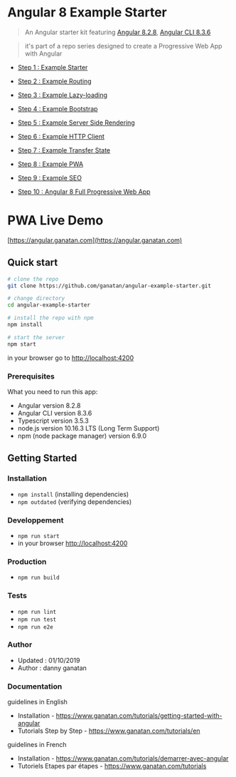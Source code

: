 # Angular 8 Example Starter

> An Angular starter kit featuring [Angular 8.2.8](https://angular.io), [Angular CLI 8.3.6](https://cli.angular.io/)

> it's part of a repo series designed to create a Progressive Web App with Angular

* [Step 1 : Example Starter](https://github.com/ganatan/angular-example-starter)
* [Step 2 : Example Routing](https://github.com/ganatan/angular-example-routing)
* [Step 3 : Example Lazy-loading](https://github.com/ganatan/angular-example-lazy-loading)
* [Step 4 : Example Bootstrap](https://github.com/ganatan/angular-example-bootstrap)
* [Step 5 : Example Server Side Rendering](https://github.com/ganatan/angular-example-ssr)
* [Step 6 : Example HTTP Client](https://github.com/ganatan/angular-example-httpclient)
* [Step 7 : Example Transfer State](https://github.com/ganatan/angular-example-transferstate)
* [Step 8 : Example PWA](https://github.com/ganatan/angular-example-pwa)
* [Step 9 : Example SEO](https://github.com/ganatan/angular-example-seo)

* [Step 10 : Angular 8 Full Progressive Web App](https://github.com/ganatan/angular8-pwa)

# PWA Live Demo
[https://angular.ganatan.com](https://angular.ganatan.com)


## Quick start

```bash
# clone the repo
git clone https://github.com/ganatan/angular-example-starter.git

# change directory
cd angular-example-starter

# install the repo with npm
npm install

# start the server
npm start

```
in your browser go to [http://localhost:4200](http://localhost:4200) 

### Prerequisites
What you need to run this app:
* Angular version 8.2.8
* Angular CLI version 8.3.6
* Typescript version 3.5.3
* node.js version 10.16.3 LTS (Long Term Support)
* npm (node package manager) version 6.9.0

## Getting Started


### Installation
* `npm install` (installing dependencies)
* `npm outdated` (verifying dependencies)

### Developpement
* `npm run start`
* in your browser [http://localhost:4200](http://localhost:4200) 

### Production 
* `npm run build`

### Tests
* `npm run lint`
* `npm run test`
* `npm run e2e`

### Author
* Updated : 01/10/2019
* Author  : danny ganatan

### Documentation

guidelines in English
-  Installation - https://www.ganatan.com/tutorials/getting-started-with-angular
-  Tutorials Step by Step - https://www.ganatan.com/tutorials/en

guidelines in French
- Installation - https://www.ganatan.com/tutorials/demarrer-avec-angular
- Tutoriels Etapes par étapes - https://www.ganatan.com/tutorials
